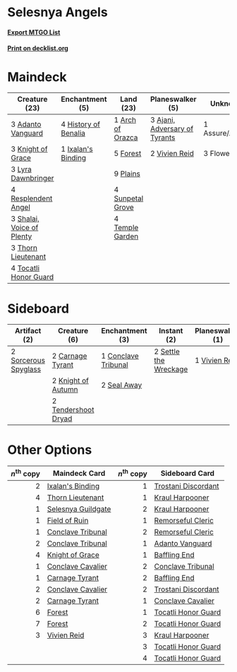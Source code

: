# Selesnya Angels

#### [Export MTGO List](../collection/Selesnya%20Angels/Selesnya%20Angels.txt)
#### [Print on decklist.org](http://decklist.org/?deckmain=3%09Adanto%20Vanguard%0A3%09Ajani,%20Adversary%20of%20Tyrants%0A1%09Arch%20of%20Orazca%0A1%09Assure/Assemble%0A3%09Flower/Flourish%0A5%09Forest%0A4%09History%20of%20Benalia%0A1%09Ixalan's%20Binding%0A3%09Knight%20of%20Grace%0A3%09Lyra%20Dawnbringer%0A9%09Plains%0A4%09Resplendent%20Angel%0A3%09Shalai,%20Voice%20of%20Plenty%0A4%09Sunpetal%20Grove%0A4%09Temple%20Garden%0A3%09Thorn%20Lieutenant%0A4%09Tocatli%20Honor%20Guard%0A2%09Vivien%20Reid&deckside=2%09Carnage%20Tyrant%0A1%09Cleansing%20Nova%0A1%09Conclave%20Tribunal%0A2%09Knight%20of%20Autumn%0A2%09Seal%20Away%0A2%09Settle%20the%20Wreckage%0A2%09Sorcerous%20Spyglass%0A2%09Tendershoot%20Dryad%0A1%09Vivien%20Reid)
# Maindeck

|                                           Creature (23)                                            |                                        Enchantment (5)                                        |                                         Land (23)                                         |                                            Planeswalker (5)                                            |   Unknown (4)   |
|----------------------------------------------------------------------------------------------------|-----------------------------------------------------------------------------------------------|-------------------------------------------------------------------------------------------|--------------------------------------------------------------------------------------------------------|-----------------|
|3 [Adanto Vanguard](http://gatherer.wizards.com/Pages/Card/Details.aspx?multiverseid=435152)        |4 [History of Benalia](http://gatherer.wizards.com/Pages/Card/Details.aspx?multiverseid=442909)|1 [Arch of Orazca](http://gatherer.wizards.com/Pages/Card/Details.aspx?multiverseid=439849)|3 [Ajani, Adversary of Tyrants](http://gatherer.wizards.com/Pages/Card/Details.aspx?multiverseid=447139)|1 Assure/Assemble|
|3 [Knight of Grace](http://gatherer.wizards.com/Pages/Card/Details.aspx?multiverseid=442911)        |1 [Ixalan's Binding](http://gatherer.wizards.com/Pages/Card/Details.aspx?multiverseid=435168)  |5 [Forest](http://gatherer.wizards.com/Pages/Card/Details.aspx?multiverseid=439605)        |2 [Vivien Reid](http://gatherer.wizards.com/Pages/Card/Details.aspx?multiverseid=447344)                |3 Flower/Flourish|
|3 [Lyra Dawnbringer](http://gatherer.wizards.com/Pages/Card/Details.aspx?multiverseid=442914)       |                                                                                               |9 [Plains](http://gatherer.wizards.com/Pages/Card/Details.aspx?multiverseid=439601)        |                                                                                                        |                 |
|4 [Resplendent Angel](http://gatherer.wizards.com/Pages/Card/Details.aspx?multiverseid=447170)      |                                                                                               |4 [Sunpetal Grove](http://gatherer.wizards.com/Pages/Card/Details.aspx?multiverseid=420946)|                                                                                                        |                 |
|3 [Shalai, Voice of Plenty](http://gatherer.wizards.com/Pages/Card/Details.aspx?multiverseid=442923)|                                                                                               |4 [Temple Garden](http://gatherer.wizards.com/Pages/Card/Details.aspx?multiverseid=405112) |                                                                                                        |                 |
|3 [Thorn Lieutenant](http://gatherer.wizards.com/Pages/Card/Details.aspx?multiverseid=447339)       |                                                                                               |                                                                                           |                                                                                                        |                 |
|4 [Tocatli Honor Guard](http://gatherer.wizards.com/Pages/Card/Details.aspx?multiverseid=435194)    |                                                                                               |                                                                                           |                                                                                                        |                 |


# Sideboard

|                                         Artifact (2)                                          |                                         Creature (6)                                         |                                       Enchantment (3)                                        |                                          Instant (2)                                           |                                    Planeswalker (1)                                    |                                        Sorcery (1)                                        |
|-----------------------------------------------------------------------------------------------|----------------------------------------------------------------------------------------------|----------------------------------------------------------------------------------------------|------------------------------------------------------------------------------------------------|----------------------------------------------------------------------------------------|-------------------------------------------------------------------------------------------|
|2 [Sorcerous Spyglass](http://gatherer.wizards.com/Pages/Card/Details.aspx?multiverseid=435407)|2 [Carnage Tyrant](http://gatherer.wizards.com/Pages/Card/Details.aspx?multiverseid=435334)   |1 [Conclave Tribunal](http://gatherer.wizards.com/Pages/Card/Details.aspx?multiverseid=452756)|2 [Settle the Wreckage](http://gatherer.wizards.com/Pages/Card/Details.aspx?multiverseid=435186)|1 [Vivien Reid](http://gatherer.wizards.com/Pages/Card/Details.aspx?multiverseid=447344)|1 [Cleansing Nova](http://gatherer.wizards.com/Pages/Card/Details.aspx?multiverseid=447145)|
|                                                                                               |2 [Knight of Autumn](http://gatherer.wizards.com/Pages/Card/Details.aspx?multiverseid=452933) |2 [Seal Away](http://gatherer.wizards.com/Pages/Card/Details.aspx?multiverseid=442919)        |                                                                                                |                                                                                        |                                                                                           |
|                                                                                               |2 [Tendershoot Dryad](http://gatherer.wizards.com/Pages/Card/Details.aspx?multiverseid=439804)|                                                                                              |                                                                                                |                                                                                        |                                                                                           |


# Other Options

|*n*<sup>th</sup> copy|                                        Maindeck Card                                        |*n*<sup>th</sup> copy|                                        Sideboard Card                                        |
|--------------------:|---------------------------------------------------------------------------------------------|--------------------:|----------------------------------------------------------------------------------------------|
|                    2|[Ixalan's Binding](http://gatherer.wizards.com/Pages/Card/Details.aspx?multiverseid=435168)  |                    1|[Trostani Discordant](http://gatherer.wizards.com/Pages/Card/Details.aspx?multiverseid=452958)|
|                    4|[Thorn Lieutenant](http://gatherer.wizards.com/Pages/Card/Details.aspx?multiverseid=447339)  |                    1|[Kraul Harpooner](http://gatherer.wizards.com/Pages/Card/Details.aspx?multiverseid=452886)    |
|                    1|[Selesnya Guildgate](http://gatherer.wizards.com/Pages/Card/Details.aspx?multiverseid=426071)|                    2|[Kraul Harpooner](http://gatherer.wizards.com/Pages/Card/Details.aspx?multiverseid=452886)    |
|                    1|[Field of Ruin](http://gatherer.wizards.com/Pages/Card/Details.aspx?multiverseid=435415)     |                    1|[Remorseful Cleric](http://gatherer.wizards.com/Pages/Card/Details.aspx?multiverseid=447169)  |
|                    1|[Conclave Tribunal](http://gatherer.wizards.com/Pages/Card/Details.aspx?multiverseid=452756) |                    2|[Remorseful Cleric](http://gatherer.wizards.com/Pages/Card/Details.aspx?multiverseid=447169)  |
|                    2|[Conclave Tribunal](http://gatherer.wizards.com/Pages/Card/Details.aspx?multiverseid=452756) |                    1|[Adanto Vanguard](http://gatherer.wizards.com/Pages/Card/Details.aspx?multiverseid=435152)    |
|                    4|[Knight of Grace](http://gatherer.wizards.com/Pages/Card/Details.aspx?multiverseid=442911)   |                    1|[Baffling End](http://gatherer.wizards.com/Pages/Card/Details.aspx?multiverseid=439658)       |
|                    1|[Conclave Cavalier](http://gatherer.wizards.com/Pages/Card/Details.aspx?multiverseid=452911) |                    2|[Conclave Tribunal](http://gatherer.wizards.com/Pages/Card/Details.aspx?multiverseid=452756)  |
|                    1|[Carnage Tyrant](http://gatherer.wizards.com/Pages/Card/Details.aspx?multiverseid=435334)    |                    2|[Baffling End](http://gatherer.wizards.com/Pages/Card/Details.aspx?multiverseid=439658)       |
|                    2|[Conclave Cavalier](http://gatherer.wizards.com/Pages/Card/Details.aspx?multiverseid=452911) |                    2|[Trostani Discordant](http://gatherer.wizards.com/Pages/Card/Details.aspx?multiverseid=452958)|
|                    2|[Carnage Tyrant](http://gatherer.wizards.com/Pages/Card/Details.aspx?multiverseid=435334)    |                    1|[Conclave Cavalier](http://gatherer.wizards.com/Pages/Card/Details.aspx?multiverseid=452911)  |
|                    6|[Forest](http://gatherer.wizards.com/Pages/Card/Details.aspx?multiverseid=439605)            |                    1|[Tocatli Honor Guard](http://gatherer.wizards.com/Pages/Card/Details.aspx?multiverseid=435194)|
|                    7|[Forest](http://gatherer.wizards.com/Pages/Card/Details.aspx?multiverseid=439605)            |                    2|[Tocatli Honor Guard](http://gatherer.wizards.com/Pages/Card/Details.aspx?multiverseid=435194)|
|                    3|[Vivien Reid](http://gatherer.wizards.com/Pages/Card/Details.aspx?multiverseid=447344)       |                    3|[Kraul Harpooner](http://gatherer.wizards.com/Pages/Card/Details.aspx?multiverseid=452886)    |
|                     |                                                                                             |                    3|[Tocatli Honor Guard](http://gatherer.wizards.com/Pages/Card/Details.aspx?multiverseid=435194)|
|                     |                                                                                             |                    4|[Tocatli Honor Guard](http://gatherer.wizards.com/Pages/Card/Details.aspx?multiverseid=435194)|

